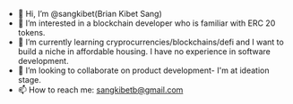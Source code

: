 - 👋 Hi, I’m @sangkibet(Brian Kibet Sang)
- 👀 I’m interested in a blockchain developer who is familiar with ERC 20 tokens. 
- 🌱 I’m currently learning cryprocurrencies/blockchains/defi and I want to build a niche in affordable housing. I have no experience in software development.
- 💞️ I’m looking to collaborate on product development- I'm at ideation stage.
- 📫 How to reach me: sangkibetb@gmail.com

<!---
sangkibet/sangkibet is a ✨ special ✨ repository because its `README.md` (this file) appears on your GitHub profile.
You can click the Preview link to take a look at your changes.
--->
